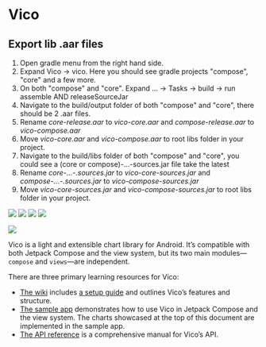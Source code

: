 # Vico

## Export lib .aar files
1. Open gradle menu from the right hand side.
2. Expand Vico -> vico. Here you should see gradle projects "compose", "core" and a few more.
3. On both "compose" and "core". Expand ... -> Tasks -> build -> run assemble AND releaseSourceJar
4. Navigate to the build/output folder of both "compose" and "core", there should be 2 .aar files.
5. Rename *core-release.aar* to *vico-core.aar* and *compose-release.aar* to *vico-compose.aar*
6. Move *vico-core.aar* and *vico-compose.aar* to root libs folder in your project.
7. Navigate to the build/libs folder of both "compose" and "core", you could see a (core or compose)-...-sources.jar file take the latest
8. Rename *core-...-.sources.jar* to *vico-core-sources.jar* and *compose-...-.sources.jar* to *vico-compose-sources.jar*
9. Move *vico-core-sources.jar* and *vico-compose-sources.jar* to root libs folder in your project. 

![](https://img.shields.io/maven-central/v/com.patrykandpatrick.vico/core)
![](https://img.shields.io/github/actions/workflow/status/patrykandpatrick/vico/build-debug-apk.yml?branch=master)
![](https://www.codefactor.io/repository/github/patrykandpatrick/vico/badge)
![](https://kotlin-version.aws.icerock.dev/kotlin-version?group=com.patrykandpatrick.vico&name=core)

![](cover.png)

Vico is a light and extensible chart library for Android. It’s compatible with both Jetpack Compose and the view system,
but its two main modules—`compose` and `views`—are independent.

There are three primary learning resources for Vico:

- [The wiki](https://patrykandpatrick.com/vico/wiki) includes
  [a setup guide](https://patrykandpatrick.com/vico/wiki/getting-started) and outlines Vico’s features and structure.
- [The sample app](https://github.com/patrykandpatrick/vico/tree/master/sample) demonstrates how to use Vico in Jetpack
  Compose and the view system. The charts showcased at the top of this document are implemented in the sample app.
- [The API reference](https://patrykandpatrick.com/vico/wiki/#api-reference) is a comprehensive manual for Vico’s API.
